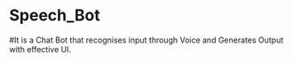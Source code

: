 # Speech_Bot
#It is a Chat Bot that recognises input through Voice and Generates Output with effective UI.
